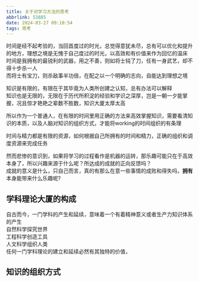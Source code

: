 ```yaml
---
title: 关于对学习方法的思考
abbrlink: 53885
date: 2024-03-27 09:10:54
tags: 思考
---
```


时间是经不起考验的，当回首度过的时光，总觉得意犹未尽，总有可以优化和提升的地方，理想之境是无愧于自己度过的时光，以高效和有价值来作为回忆的温床      
时间是我拥有的最锐利的武器，用之不善，则如将士钝了刀，任有一身武艺，却不得十步杀一人    
而将士有宝刀，则杀敌事半功倍，在配之以一个明确的志向，自能达到理想之境  

知识是有限的，有限在于其毕竟为人类所创建之认知，总有办法可以解释    
知识也是无限的，无限在于历代所积淀的经验和学识之深厚，岂是一朝一夕能掌握，况且惊才艳艳之辈数不胜数，知识大厦太厚太高    

所以作为一个普通人，在有限的时间里用正确的方法来高效掌握知识，需要看清知识的本质，以及人脑对知识的组织方式，才能将working的时间组织的有条理 

时间与精力都是有限的资源，如何根据自己所拥有的时间和精力，正确的组织和调度资源来完成任务    

然而悲惨的意识到，如果将学习的过程看作是机器的运转，那乐趣可能只在于高效本身了，所以兴趣来源于什么呢？所达成的成就的正向反馈吗？    
成就的意义是什么，只自己而言，真的有那么在意一些事情的成败和得失吗，**拥有**本身能带来什么乐趣呢?   


## 学科理论大厦的构成

自古而今，一门学科的产生和延续，意味着一个有着精神意义或者生产力知识体系的产生  
自然科学探究世界    
工程科学创造工具    
人文科学组织人类    
任何一门学科理论的建立和延续必然有其独特的价值，

## 知识的组织方式


